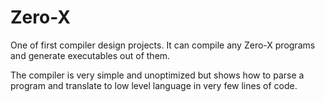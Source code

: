 # Zero-X

One of first compiler design projects. It can compile any Zero-X programs and generate executables out of them.

The compiler is very simple and unoptimized but shows how to parse a program and translate to low level language in very few lines of code.
